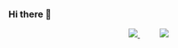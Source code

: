 ### Hi there 👋

<!--
**SwastikMethi/SwastikMethi** is a ✨ _special_ ✨ repository because its `README.md` (this file) appears on your GitHub profile.

Here are some ideas to get you started:

- 🔭 I’m currently working on ...
- 🌱 I’m currently learning ...
- 👯 I’m looking to collaborate on ...
- 🤔 I’m looking for help with ...
- 💬 Ask me about ...
- 📫 How to reach me: ...
- 😄 Pronouns: ...
- ⚡ Fun fact: ...
-->


<p align="center">
  <a href="https://skillicons.dev">
    <img src="https://github-readme-stats.vercel.app/api/top-langs/?username=SwastikMethi&layout=donut&langs_count=20">
  </a>
  &nbsp;&nbsp;&nbsp;&nbsp;&nbsp;&nbsp;&nbsp;&nbsp;
  <a href="https://skillicons.dev">
    <img align="top" src="https://skillicons.dev/icons?i=androidstudio,cpp,java,kotlin,XML,python,github,mysql,html,css&perline=4" />
  </a>
</p>
